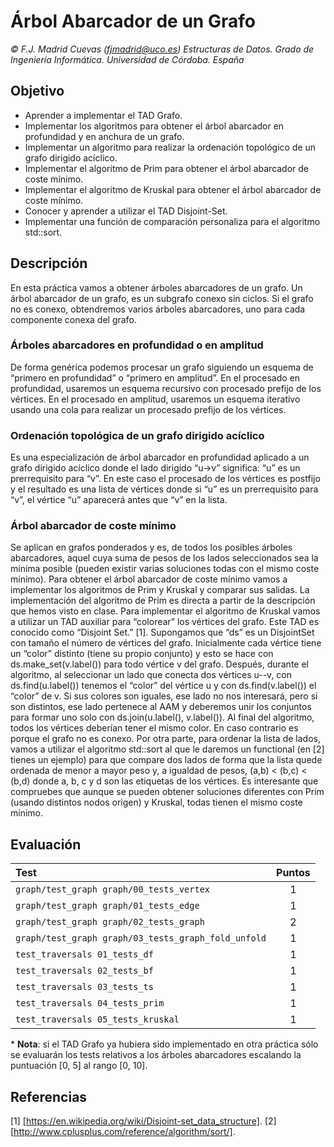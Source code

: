 # Árbol Abarcador de un Grafo

_© F.J. Madrid Cuevas (fjmadrid@uco.es)
Estructuras de Datos. Grado de Ingeniería Informática. Universidad de Córdoba. España_

## Objetivo

- Aprender a implementar el TAD Grafo.
- Implementar los algoritmos para obtener el árbol abarcador en profundidad y en anchura de un grafo.
- Implementar un algoritmo para realizar la ordenación topológico de un grafo dirigido acíclico.
- Implementar el algoritmo de Prim para obtener el árbol abarcador de coste mínimo.
- Implementar el algoritmo de Kruskal para obtener el árbol abarcador de coste mínimo.
- Conocer y aprender a utilizar el TAD Disjoint-Set.
- Implementar una función de comparación personaliza para el algoritmo std::sort.

## Descripción

En esta práctica vamos a obtener árboles abarcadores de un grafo. Un árbol abarcador de un grafo, es un subgrafo conexo sin ciclos. Si el grafo no es conexo, obtendremos varios árboles abarcadores, uno para cada componente conexa del grafo.

### Árboles abarcadores en profundidad o en amplitud

De forma genérica podemos procesar un grafo siguiendo un esquema de “primero en profundidad” o “primero en amplitud”.
En el procesado en profundidad, usaremos un esquema recursivo con procesado prefijo de los vértices.
En el procesado en amplitud, usaremos un esquema iterativo usando una cola para realizar un procesado prefijo de los vértices.

### Ordenación topológica de un grafo dirigido acíclico

Es una especialización de árbol abarcador en profundidad aplicado a un grafo dirigido acíclico donde el lado dirigido “u->v” significa: “u” es un prerrequisito para “v”.
En este caso el procesado de los vértices es postfijo y el resultado es una lista de vértices donde si “u” es un prerrequisito para “v”, el vértice “u” aparecerá antes que “v” en la lista.

### Árbol abarcador de coste mínimo

Se aplican en grafos ponderados y es, de todos los posibles árboles abarcadores, aquel cuya suma de pesos de los lados seleccionados sea la mínima posible (pueden existir varias soluciones todas con el mismo coste mínimo).
Para obtener el árbol abarcador de coste mínimo vamos a implementar los algoritmos de Prim y Kruskal y comparar sus salidas.
La implementación del algoritmo de Prim es directa a partir de la descripción que hemos visto en clase.
Para implementar el algoritmo de Kruskal vamos a utilizar un TAD auxiliar para “colorear” los vértices del grafo. Este TAD es conocido como “Disjoint Set.” [1].
Supongamos que “ds” es un DisjointSet con tamaño el número de vértices del grafo. Inicialmente cada vértice tiene un “color” distinto (tiene su propio conjunto) y esto se hace con ds.make_set(v.label()) para todo vértice v del grafo.
Después, durante el algoritmo, al seleccionar un lado que conecta dos vértices u--v, con ds.find(u.label()) tenemos el “color” del vértice u y con ds.find(v.label()) el “color” de v. Si sus colores son iguales, ese lado no nos interesará, pero si son distintos, ese lado pertenece al AAM y deberemos unir los conjuntos para formar uno solo con ds.join(u.label(), v.label()).
Al final del algoritmo, todos los vértices deberían tener el mismo color. En caso contrario es porque el grafo no es conexo.
Por otra parte, para ordenar la lista de lados, vamos a utilizar el algoritmo std::sort al que le daremos un functional (en [2] tienes un ejemplo) para que compare dos lados de forma que la lista quede ordenada de menor a mayor peso y, a igualdad de pesos, (a,b) < (b,c) < (b,d) donde a, b, c y d son las etiquetas de los vértices.
Es interesante que compruebes que aunque se pueden obtener soluciones diferentes con Prim (usando distintos nodos origen) y Kruskal, todas tienen el mismo coste mínimo.

## Evaluación

| Test                                                | Puntos |
| :-------------------------------------------------- | :----: |
| `graph/test_graph graph/00_tests_vertex`            |   1    |
| `graph/test_graph graph/01_tests_edge`              |   1    |
| `graph/test_graph graph/02_tests_graph`             |   2    |
| `graph/test_graph graph/03_tests_graph_fold_unfold` |   1    |
| `test_traversals 01_tests_df`                       |   1    |
| `test_traversals 02_tests_bf`                       |   1    |
| `test_traversals 03_tests_ts`                       |   1    |
| `test_traversals 04_tests_prim`                     |   1    |
| `test_traversals 05_tests_kruskal`                  |   1    |

\* **Nota**: si el TAD Grafo ya hubiera sido implementado en otra práctica sólo se evaluarán los tests relativos a los árboles abarcadores escalando la puntuación [0, 5] al rango [0, 10].

## Referencias

[1] [https://en.wikipedia.org/wiki/Disjoint-set_data_structure].
[2] [http://www.cplusplus.com/reference/algorithm/sort/].
